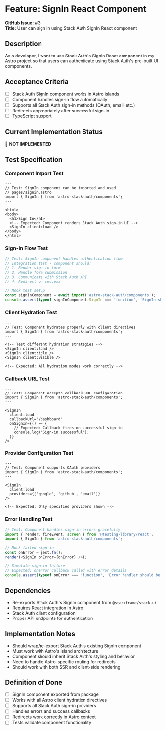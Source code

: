 # Feature: SignIn React Component

**GitHub Issue:** #3  
**Title:** User can sign in using Stack Auth SignIn React component

## Description

As a developer, I want to use Stack Auth's SignIn React component in my Astro project so that users can authenticate using Stack Auth's pre-built UI components.

## Acceptance Criteria

- [ ] Stack Auth SignIn component works in Astro islands
- [ ] Component handles sign-in flow automatically
- [ ] Supports all Stack Auth sign-in methods (OAuth, email, etc.)
- [ ] Redirects appropriately after successful sign-in
- [ ] TypeScript support

## Current Implementation Status

🔴 **NOT IMPLEMENTED**

## Test Specification

### Component Import Test

```astro
---
// Test: SignIn component can be imported and used
// pages/signin.astro
import { SignIn } from 'astro-stack-auth/components';
---

<html>
<body>
  <h1>Sign In</h1>
  <!-- Expected: Component renders Stack Auth sign-in UI -->
  <SignIn client:load />
</body>
</html>
```

### Sign-In Flow Test

```javascript
// Test: SignIn component handles authentication flow
// Integration test - component should:
// 1. Render sign-in form
// 2. Handle form submission
// 3. Communicate with Stack Auth API
// 4. Redirect on success

// Mock test setup
const signInComponent = await import('astro-stack-auth/components');
console.assert(typeof signInComponent.SignIn === 'function', 'SignIn should be a React component');
```

### Client Hydration Test

```astro
---
// Test: Component hydrates properly with client directives
import { SignIn } from 'astro-stack-auth/components';
---

<!-- Test different hydration strategies -->
<SignIn client:load />
<SignIn client:idle />  
<SignIn client:visible />

<!-- Expected: All hydration modes work correctly -->
```

### Callback URL Test

```astro
---
// Test: Component accepts callback URL configuration
import { SignIn } from 'astro-stack-auth/components';
---

<SignIn 
  client:load 
  callbackUrl="/dashboard"
  onSignIn={() => {
    // Expected: Callback fires on successful sign-in
    console.log('Sign-in successful');
  }}
/>
```

### Provider Configuration Test

```astro
---
// Test: Component supports OAuth providers
import { SignIn } from 'astro-stack-auth/components';
---

<SignIn 
  client:load
  providers={['google', 'github', 'email']}
/>

<!-- Expected: Only specified providers shown -->
```

### Error Handling Test

```javascript
// Test: Component handles sign-in errors gracefully
import { render, fireEvent, screen } from '@testing-library/react';
import { SignIn } from 'astro-stack-auth/components';

// Mock failed sign-in
const onError = jest.fn();
render(<SignIn onError={onError} />);

// Simulate sign-in failure
// Expected: onError callback called with error details
console.assert(typeof onError === 'function', 'Error handler should be called');
```

## Dependencies

- Re-exports Stack Auth's SignIn component from `@stackframe/stack-ui`
- Requires React integration in Astro
- Stack Auth client configuration
- Proper API endpoints for authentication

## Implementation Notes

- Should wrap/re-export Stack Auth's existing SignIn component
- Must work with Astro's island architecture
- Component should inherit Stack Auth's styling and behavior
- Need to handle Astro-specific routing for redirects
- Should work with both SSR and client-side rendering

## Definition of Done

- [ ] SignIn component exported from package
- [ ] Works with all Astro client hydration directives
- [ ] Supports all Stack Auth sign-in providers
- [ ] Handles errors and success callbacks
- [ ] Redirects work correctly in Astro context
- [ ] Tests validate component functionality